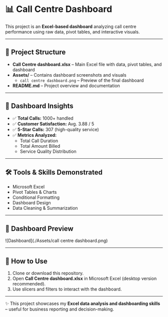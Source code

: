 # 📊 Call Centre Dashboard

This project is an **Excel-based dashboard** analyzing call centre performance using raw data, pivot tables, and interactive visuals.  

---

## 📂 Project Structure
- **Call Centre dashboard.xlsx** – Main Excel file with data, pivot tables, and dashboard  
- **Assets/** – Contains dashboard screenshots and visuals  
  - `call centre dashboard.png` – Preview of the final dashboard  
- **README.md** – Project overview and documentation  

---

## 🔑 Dashboard Insights
- ✅ **Total Calls:** 1000+ handled  
- ✅ **Customer Satisfaction:** Avg. 3.88 / 5  
- ✅ **5-Star Calls:** 307 (high-quality service)  
- ✅ **Metrics Analyzed:**  
  - Total Call Duration  
  - Total Amount Billed  
  - Service Quality Distribution  

---

## 🛠 Tools & Skills Demonstrated
- Microsoft Excel  
- Pivot Tables & Charts  
- Conditional Formatting  
- Dashboard Design  
- Data Cleaning & Summarization  

---

## 📸 Dashboard Preview
![Dashboard](./Assets/call centre dashboard.png)

---

## 📌 How to Use
1. Clone or download this repository.  
2. Open **Call Centre dashboard.xlsx** in Microsoft Excel (desktop version recommended).  
3. Use slicers and filters to interact with the dashboard.  

---

✨ This project showcases my **Excel data analysis and dashboarding skills** – useful for business reporting and decision-making.
